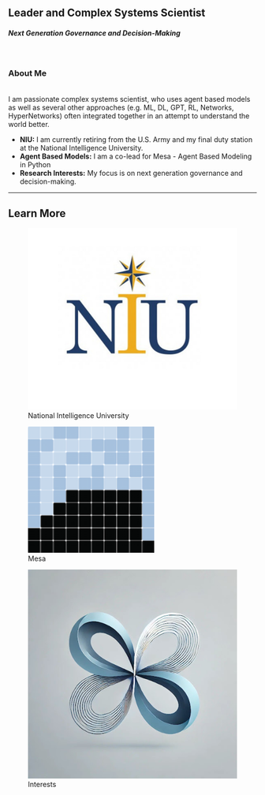 


<link rel="stylesheet" href="style.css" />

## Leader and Complex Systems Scientist
##### Next Generation Governance and Decision-Making
<br>

<h3 style="text-align: left"> About Me </h3>
<p>
<br>
I am passionate complex systems scientist, who uses agent based models as well as several other approaches (e.g. ML, DL, GPT, RL, Networks, HyperNetworks) often integrated together in an attempt to understand the world better. 
<ul>
    <li><strong>NIU:</strong> I am currently retiring from the U.S. Army and my final duty station at the National Intelligence University.</li>
    <li><strong>Agent Based Models:</strong> I am a co-lead for Mesa - Agent Based Modeling in Python</li>
    <li><strong>Research Interests:</strong> My focus is on next generation governance and decision-making.</li>
</ul>
</p>

***

<div class="darker-section" style="--bg-color: #c2e0f4;">
<h2> Learn More </h2>

<div class="link-container">
    <figure>
        <a href="https://tpike3.github.io/niu">
            <img src="images/NIU.jpg" alt="NIU" />
        </a>
        <figcaption>National Intelligence University</figcaption>
    </figure>
</div>

<div class="link-container">
    <figure>
        <a href="https://tpike3.github.io/mesa">
            <img src="images/Mesa_Logo.png" alt="Mesa" />
        </a>
        <figcaption>Mesa</figcaption>
    </figure>
</div>

<div class="link-container">
    <figure>
        <a href="https://tpike3.github.io/interests">
            <img src="images/research.jpg" alt="Interests" />
        </a>
        <figcaption>Interests</figcaption>
    </figure>
</div>
</div>
